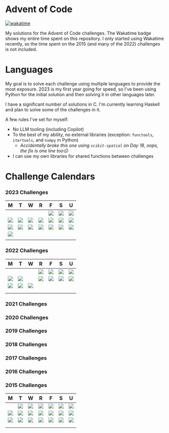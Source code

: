 # Advent of Code

[![wakatime](https://wakatime.com/badge/user/018c2398-15b4-48fa-922a-a730fce8bcbd/project/018c23e8-2162-4616-8a7e-281d01d40ea2.svg)](https://wakatime.com/badge/user/018c2398-15b4-48fa-922a-a730fce8bcbd/project/018c23e8-2162-4616-8a7e-281d01d40ea2)

My solutions for the Advent of Code challenges. The Wakatime badge shows my entire time spent on this repository. I only started using Wakatime recently, so the time spent on the 2015 (and many of the 2022) challenges is not included.

# Languages

My goal is to solve each challenge using multiple languages to provide the most exposure. 2023 is my first year going for speed, so I've been using Python for the initial solution and then solving it in other languages later.

I have a significant number of solutions in C. I'm currently learning Haskell and plan to solve some of the challenges in it.

A few rules I've set for myself:

- No LLM tooling (including Copilot)
- To the best of my ability, no external libraries (exception: `functools`, `itertools`, and `numpy` in Python)
  - _Accidentally broke this one using `scikit-spatial` on Day 18, oops, the fix is one line too😖_
- I can use my own libraries for shared functions between challenges

# Challenge Calendars

### 2023 Challenges

| M             | T             | W             | R             | F             | S             | U             |
| ------------- | ------------- | ------------- | ------------- | ------------- | ------------- | ------------- |
|               |               |               |               | ![](gold.ico) | ![](gold.ico) | ![](gold.ico) |
| ![](gold.ico) | ![](gold.ico) | ![](gold.ico) | ![](gold.ico) | ![](gold.ico) | ![](gold.ico) | ![](gold.ico) |
| ![](gold.ico) | ![](gold.ico) | ![](gold.ico) | ![](gold.ico) | ![](gold.ico) | ![](gold.ico) | ![](gold.ico) |
| ![](gold.ico) |               |               |               |               |               |               |
|               |               |               |               |               |               |               |

### 2022 Challenges

| M             | T             | W             | R             | F             | S             | U             |
| ------------- | ------------- | ------------- | ------------- | ------------- | ------------- | ------------- |
|               |               |               | ![](gold.ico) | ![](gold.ico) | ![](gold.ico) | ![](gold.ico) |
| ![](gold.ico) | ![](gold.ico) |               | ![](gold.ico) | ![](gold.ico) | ![](gold.ico) | ![](gold.ico) |
| ![](gold.ico) | ![](gold.ico) | ![](gold.ico) |               |               |               |               |
|               |               |               |               |               |               |               |
|               |               |               |               |               |               |               |

### 2021 Challenges

### 2020 Challenges

### 2019 Challenges

### 2018 Challenges

### 2017 Challenges

### 2016 Challenges

### 2015 Challenges

| M             | T             | W             | R             | F             | S             | U             |
| ------------- | ------------- | ------------- | ------------- | ------------- | ------------- | ------------- |
|               | ![](gold.ico) | ![](gold.ico) | ![](gold.ico) | ![](gold.ico) | ![](gold.ico) | ![](gold.ico) |
| ![](gold.ico) | ![](gold.ico) | ![](gold.ico) | ![](gold.ico) | ![](gold.ico) | ![](gold.ico) | ![](gold.ico) |
| ![](gold.ico) | ![](gold.ico) | ![](gold.ico) | ![](gold.ico) | ![](gold.ico) | ![](gold.ico) | ![](gold.ico) |
|               |               |               |               |               |               |               |
|               |               |               |               |               |               |               |
